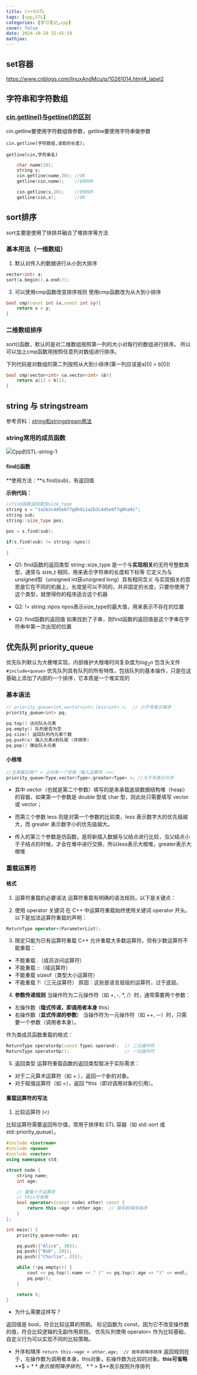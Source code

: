 ```yaml
---
title: C++のSTL
tags: [cpp,STL]
categories: [学习笔记,cpp]
cover: false
date: 2024-10-28 15:45:19
mathjax:
---
```

## set容器
https://www.cnblogs.com/linuxAndMcu/p/10261014.html#_label2


## 字符串和字符数组
### [cin.getline()与getline()的区别](https://www.geeksforgeeks.org/getline-string-c/)
cin.getline要使用字符数组做参数，getline要使用字符串做参数

```cin.getline(字符数组,读取的长度);```

```getline(cin,字符串名)```

``` cpp
    char name[20];
    string s;
	cin.getline(name,20); //OK 
    getline(cin,name);    //ERROR

    cin.getline(s,20);    //ERROR
    getline(cin,s);       //OK

```

## sort排序
sort主要是使用了快排并融合了堆排序等方法
### 基本用法（一维数组）
1. 默认对传入的数据进行从小到大排序

``` cpp
vector<int> a;
sort(a.begin(),a.end());
```
2. 可以使用cmp函数改变排序规则
   使用cmp函数改为从大到小排序
``` cpp
bool cmp(const int &x,const int &y){
    return x > y;
}
```
### 二维数组排序
sort()函数，默认的是对二维数组按照第一列的大小对每行的数组进行排序。
所以可以加上cmp函数用按照任意列对数组进行排序。

下列代码是对数组的第二列按照从大到小排序(第一列应该是a[0] > b[0])
``` cpp
bool cmp(vector<int> &a,vector<int> &b){
    return a[1] > b[1];
}
```

## string 与 stringstream
参考资料：[string和stringstream用法](https://www.cnblogs.com/lijingblog/p/11113616.html)

### string常用的成员函数
![Cpp的STL-string-1](https://cdn.jsdelivr.net/gh/hiyoung3937/img_hiyoung@master/bolg/Cpp的STL-string-1.2hq4mvbfb6q0.webp)


#### find()函数

**使用方法：**s.find(sub)，有返回值

**示例代码：**
``` cpp
//find函数返回类型size_type
string s = "1a2b3c4d5e6f7g8h9i1a2b3c4d5e6f7g8ha9i";
string sub;
string::size_type pos;

pos = s.find(sub);

if(s.find(sub) != string::npos){
    ...
}
```

- Q1: find函数的返回类型
  string::size_type 是一个与**实现相关**的无符号整数类型，通常与 size_t 相同，用来表示字符串的长度和下标等
  它定义为与unsigned型（unsigned int获unsigned long）具有相同含义
  与实现相关的意思是它在不同的机器上，长度是可以不同的，并非固定的长度，只要你使用了这个类型，就使得你的程序适合这个机器

- Q2: != string::npos
  npos表示size_type的最大值，用来表示不存在的位置

- Q3: find函数的返回值
  如果找到了子串，则find函数的返回值是这个字串在字符串中第一次出现的位置


## 优先队列 priority_queue
优先队列默认为大梗堆实现，内部维护大根堆时间复杂度为$log_2 n$
包含头文件 ```#include<queue>```
优先队列具有队列的所有特性，包括队列的基本操作，只是在这基础上添加了内部的一个排序，它本质是一个堆实现的
### 基本语法
```cpp
// priority_queue<int,vector<int>,less<int> >;  // 小于号表示降序
priority_queue<int> pq;

pq.top() 访问队头元素
pq.empty() 队列是否为空
pq.size() 返回队列内元素个数
pq.push(x) 插入元素x到队尾 (并排序)
pq.pop() 弹出队头元素

```

#### 小根堆
``` cpp
//注意最后两个 > 之间有一个空格（输入运算符：>>）
priority_queue<Type,vector<Type>,greater<Type> >; //大于号表示升序

```

- 其中 vector<int>（也就是第二个参数）填写的是来承载底层数据结构堆（heap）的容器，如果第一个参数是 double 型或 char 型，则此处只需要填写 vector<double> 或 vector<char>；

- 而第三个参数 less<int> 则是对第一个参数的比较类，less<int> 表示数字大的优先级越大，而 greater<int> 表示数字小的优先级越大。
- 传入的第三个参数是仿函数，是将新插入数据与父结点进行比较，当父结点小于子结点的时候，才会在堆中进行交换，所以less<int>表示大根堆，greater<int>表示大根堆

### 重载运算符
#### 格式
1. 运算符重载的必要语法
运算符重载有明确的语法规则，以下是关键点：

2. 使用 operator 关键词
在 C++ 中运算符重载始终使用关键词 operator 开头。以下是加法运算符重载的声明：

```cpp
ReturnType operator+(ParameterList);
```
3. 限定只能为已有运算符重载
C++ 允许重载大多数运算符，但有少数运算符不能重载：

- 不能重载 .（成员访问运算符）
- 不能重载 ::（域运算符）
- 不能重载 sizeof（类型大小运算符）
- 不能重载 ?:（三元运算符）
原因：这些是语言层级的运算符，过于底层。

4. **参数传递规则**
当操作符为二元操作符（如 +, -, *, /）时，通常需要两个参数：
- 左操作数（**隐式传递，即调用者本身** this）
- 右操作数（**显式传递的参数**）
当操作符为一元操作符（如 ++, --）时，只需要一个参数（调用者本身）。

作为类成员函数重载的格式：
```cpp
ReturnType operatorOp(const Type& operand);  // 二元操作符
ReturnType operatorOp();                     // 一元操作符
```

5. 返回类型
运算符重载函数的返回类型取决于实际需求：

- 对于二元算术运算符（如 + ），返回一个新的对象。
- 对于赋值运算符（如 =），返回 *this（即对调用对象的引用）。

#### 重载运算符的写法
1. 比较运算符 (<)

比较运算符需要返回布尔值，常用于排序和 STL 容器（如 std::sort 或 std::priority_queue）。

``` cpp
#include <iostream>
#include <queue>
#include <vector>
using namespace std;

struct node {
    string name;
    int age;

    // 重载小于运算符
    // this可省略
    bool operator<(const node& other) const {
        return this->age < other.age;  // 按年龄降序排序
    }
};

int main() {
    priority_queue<node> pq;

    pq.push({"Alice", 30});
    pq.push({"Bob", 20});
    pq.push({"Charlie", 25});

    while (!pq.empty()) {
        cout << pq.top().name << " (" << pq.top().age << ")" << endl;
        pq.pop();
    }

    return 0;
}
```

- 为什么需要这样写？

返回值是 bool，符合比较运算的预期。
标记函数为 const，因为它不改变操作数的值，符合比较逻辑的无副作用原则。
优先队列使用 operator< 作为比较基础，自定义行为可以实现不同的比较策略。

- 升序和降序
```return this->age < other.age;  // 按年龄降序排序```
返回规则在于，左操作数为调用者本身，this对象，右操作数为比较的对象。**this可省略**
**$ < $** 表示按照降序排列，**$ > $**表示按照升序排列

